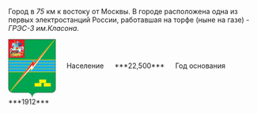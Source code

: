<!--2021-10-24 00:32:32-->
Город в *75* км к востоку от Москвы.
В городе расположена одна из первых электростанций России, работавшая на торфе (ныне на газе) - <i>ГРЭС-3 им.Класона</i>.

<span class="dt">
  <img src="Elektrogorsk.png" align="middle" width="96px"> &emsp; 
<span class="dtc">
  Население &emsp; ***22,500*** &emsp;
  Год&nbsp;основания &emsp; ***1912***
</span>
</span>